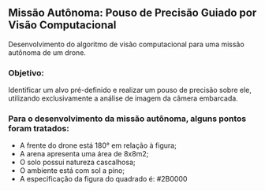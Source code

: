 ## Missão Autônoma: Pouso de Precisão Guiado por Visão Computacional

Desenvolvimento do algoritmo de visão computacional para uma missão autônoma de um drone. 
### Objetivo:
Identificar um alvo pré-definido e realizar um pouso de precisão sobre ele, utilizando exclusivamente a análise de imagem da câmera embarcada.

### Para o desenvolvimento da missão autônoma, alguns pontos foram tratados:
* A frente do drone está 180° em relação à figura;
* A arena apresenta uma área de 8x8m2;
* O solo possui natureza cascalhosa;
* O ambiente está com sol a pino;
* A especificação da figura do quadrado é: #2B0000
